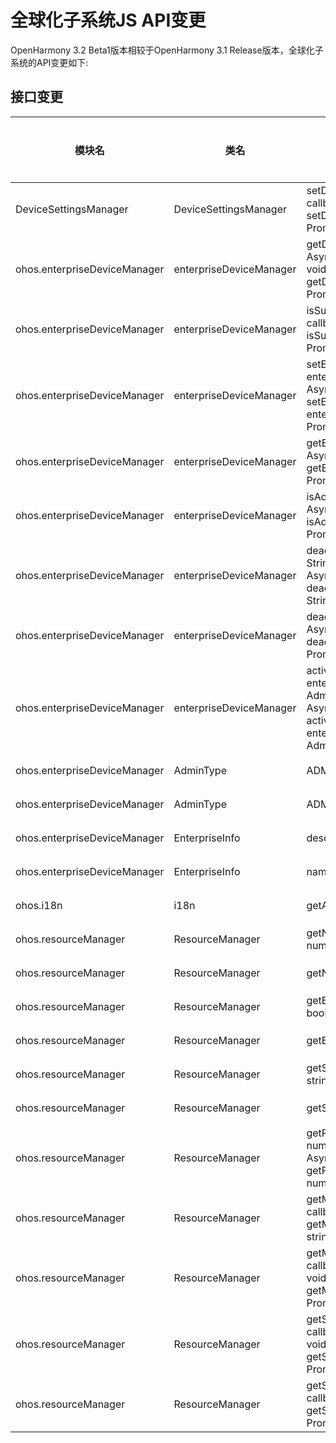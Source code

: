 # 全球化子系统JS API变更

OpenHarmony 3.2 Beta1版本相较于OpenHarmony 3.1 Release版本，全球化子系统的API变更如下:

## 接口变更

| 模块名 | 类名 | 方法/属性/枚举/常量 | 变更类型 |
|---|---|---|---|
| DeviceSettingsManager | DeviceSettingsManager | setDateTime(admin: Want, time: number, callback: AsyncCallback\<void>): void;<br>setDateTime(admin: Want, time: number): Promise\<void>; | 新增 |
| ohos.enterpriseDeviceManager | enterpriseDeviceManager | getDeviceSettingsManager(callback: AsyncCallback\<DeviceSettingsManager>): void;<br>getDeviceSettingsManager(): Promise\<DeviceSettingsManager>; | 新增 |
| ohos.enterpriseDeviceManager | enterpriseDeviceManager | isSuperAdmin(bundleName: String, callback: AsyncCallback\<boolean>): void;<br>isSuperAdmin(bundleName: String): Promise\<boolean>; | 新增 |
| ohos.enterpriseDeviceManager | enterpriseDeviceManager | setEnterpriseInfo(admin: Want, enterpriseInfo: EnterpriseInfo, callback: AsyncCallback\<boolean>): void;<br>setEnterpriseInfo(admin: Want, enterpriseInfo: EnterpriseInfo): Promise\<boolean>; | 新增 |
| ohos.enterpriseDeviceManager | enterpriseDeviceManager | getEnterpriseInfo(admin: Want, callback: AsyncCallback\<EnterpriseInfo>): void;<br>getEnterpriseInfo(admin: Want): Promise\<EnterpriseInfo>; | 新增 |
| ohos.enterpriseDeviceManager | enterpriseDeviceManager | isAdminAppActive(admin: Want, callback: AsyncCallback\<boolean>): void;<br>isAdminAppActive(admin: Want): Promise\<boolean>; | 新增 |
| ohos.enterpriseDeviceManager | enterpriseDeviceManager | deactivateSuperAdmin(bundleName: String, callback: AsyncCallback\<boolean>): void;<br>deactivateSuperAdmin(bundleName: String): Promise\<boolean>; | 新增 |
| ohos.enterpriseDeviceManager | enterpriseDeviceManager | deactivateAdmin(admin: Want, callback: AsyncCallback\<boolean>): void;<br>deactivateAdmin(admin: Want): Promise\<boolean>; | 新增 |
| ohos.enterpriseDeviceManager | enterpriseDeviceManager | activateAdmin(admin: Want, enterpriseInfo: EnterpriseInfo, type: AdminType, callback: AsyncCallback\<boolean>): void;<br>activateAdmin(admin: Want, enterpriseInfo: EnterpriseInfo, type: AdminType): Promise\<boolean>; | 新增 |
| ohos.enterpriseDeviceManager | AdminType | ADMIN_TYPE_SUPER = 0x01 | 新增 |
| ohos.enterpriseDeviceManager | AdminType | ADMIN_TYPE_NORMAL = 0x00 | 新增 |
| ohos.enterpriseDeviceManager | EnterpriseInfo | description: string; | 新增 |
| ohos.enterpriseDeviceManager | EnterpriseInfo | name: string; | 新增 |
| ohos.i18n | i18n | getAppPreferredLanguage(): string; | 新增 |
| ohos.resourceManager | ResourceManager | getNumberByName(resName: string): number; | 新增 |
| ohos.resourceManager | ResourceManager | getNumber(resId: number): number; | 新增 |
| ohos.resourceManager | ResourceManager | getBooleanByName(resName: string): boolean; | 新增 |
| ohos.resourceManager | ResourceManager | getBoolean(resId: number): boolean; | 新增 |
| ohos.resourceManager | ResourceManager | getStringByNameSync(resName: string): string; | 新增 |
| ohos.resourceManager | ResourceManager | getStringSync(resId: number): string; | 新增 |
| ohos.resourceManager | ResourceManager | getPluralStringByName(resName: string, num: number, callback: AsyncCallback\<string>): void;<br>getPluralStringByName(resName: string, num: number): Promise\<string>; | 新增 |
| ohos.resourceManager | ResourceManager | getMediaBase64ByName(resName: string, callback: AsyncCallback\<string>): void;<br>getMediaBase64ByName(resName: string): Promise\<string>; | 新增 |
| ohos.resourceManager | ResourceManager | getMediaByName(resName: string, callback: AsyncCallback\<Uint8Array>): void;<br>getMediaByName(resName: string): Promise\<Uint8Array>; | 新增 |
| ohos.resourceManager | ResourceManager | getStringArrayByName(resName: string, callback: AsyncCallback\<Array\<string>>): void;<br>getStringArrayByName(resName: string): Promise\<Array\<string>>; | 新增 |
| ohos.resourceManager | ResourceManager | getStringByName(resName: string, callback: AsyncCallback\<string>): void;<br>getStringByName(resName: string): Promise\<string>; | 新增 |

